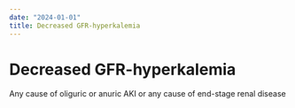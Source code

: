 ```yaml
---
date: "2024-01-01"
title: Decreased GFR-hyperkalemia
---
```



# Decreased GFR-hyperkalemia

Any cause of oliguric or anuric AKI or any cause of end-stage renal disease
